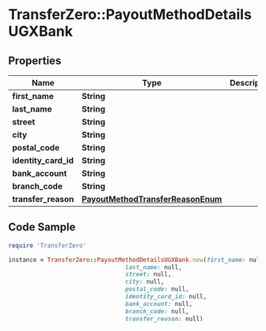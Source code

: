 # TransferZero::PayoutMethodDetailsUGXBank

## Properties

Name | Type | Description | Notes
------------ | ------------- | ------------- | -------------
**first_name** | **String** |  | 
**last_name** | **String** |  | 
**street** | **String** |  | 
**city** | **String** |  | 
**postal_code** | **String** |  | 
**identity_card_id** | **String** |  | 
**bank_account** | **String** |  | 
**branch_code** | **String** |  | 
**transfer_reason** | [**PayoutMethodTransferReasonEnum**](PayoutMethodTransferReasonEnum.md) |  | 

## Code Sample

```ruby
require 'TransferZero'

instance = TransferZero::PayoutMethodDetailsUGXBank.new(first_name: null,
                                 last_name: null,
                                 street: null,
                                 city: null,
                                 postal_code: null,
                                 identity_card_id: null,
                                 bank_account: null,
                                 branch_code: null,
                                 transfer_reason: null)
```


